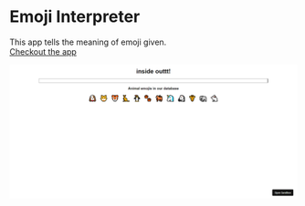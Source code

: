 # Emoji Interpreter
This app tells the meaning of emoji given.<br/>
[Checkout the app](https://2qinvy.csb.app/)<br/>

![Screenshot](/imageE.png)
